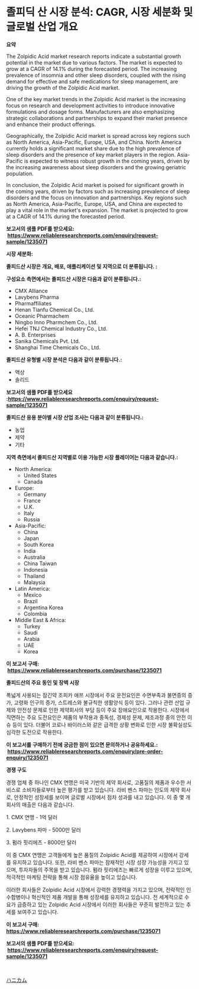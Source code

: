 <p><h1>졸피딕 산 시장 분석: CAGR, 시장 세분화 및 글로벌 산업 개요</h1></p><p><strong>요약</strong></p>
<p><p>The Zolpidic Acid market research reports indicate a substantial growth potential in the market due to various factors. The market is expected to grow at a CAGR of 14.1% during the forecasted period. The increasing prevalence of insomnia and other sleep disorders, coupled with the rising demand for effective and safe medications for sleep management, are driving the growth of the Zolpidic Acid market.</p><p>One of the key market trends in the Zolpidic Acid market is the increasing focus on research and development activities to introduce innovative formulations and dosage forms. Manufacturers are also emphasizing strategic collaborations and partnerships to expand their market presence and enhance their product offerings.</p><p>Geographically, the Zolpidic Acid market is spread across key regions such as North America, Asia-Pacific, Europe, USA, and China. North America currently holds a significant market share due to the high prevalence of sleep disorders and the presence of key market players in the region. Asia-Pacific is expected to witness robust growth in the coming years, driven by the increasing awareness about sleep disorders and the growing geriatric population.</p><p>In conclusion, the Zolpidic Acid market is poised for significant growth in the coming years, driven by factors such as increasing prevalence of sleep disorders and the focus on innovation and partnerships. Key regions such as North America, Asia-Pacific, Europe, USA, and China are expected to play a vital role in the market's expansion. The market is projected to grow at a CAGR of 14.1% during the forecasted period.</p></p>
<p><strong>보고서의 샘플 PDF를 받으세요: &nbsp;<a href="https://www.reliableresearchreports.com/enquiry/request-sample/1235071">https://www.reliableresearchreports.com/enquiry/request-sample/1235071</a></strong></p>
<p><strong>시장 세분화:</strong></p>
<p><strong> 졸피드산 시장은 개요, 배포, 애플리케이션 및 지역으로 더 분류됩니다. :</strong></p>
<p><strong>구성요소 측면에서는 졸피드산 시장은 다음과 같이 분류됩니다.:</strong></p>
<p><ul><li>CMX Alliance</li><li>Lavybens Pharma</li><li>Pharmaffiliates</li><li>Henan Tianfu Chemical Co., Ltd.</li><li>Oceanic Pharmachem</li><li>Ningbo Inno Pharmchem Co., Ltd.</li><li>Hefei TNJ Chemical Industry Co., Ltd.</li><li>A. B. Enterprises</li><li>Sanika Chemicals Pvt. Ltd.</li><li>Shanghai Time Chemicals Co., Ltd.</li></ul></p>
<p><strong> 졸피드산 유형별 시장 분석은 다음과 같이 분류됩니다.:</strong></p>
<p><ul><li>액상</li><li>솔리드</li></ul></p>
<p><strong>보고서의 샘플 PDF를 받으세요 :<a href="https://www.reliableresearchreports.com/enquiry/request-sample/1235071">https://www.reliableresearchreports.com/enquiry/request-sample/1235071</a></strong></p>
<p><strong> 졸피드산 응용 분야별 시장 산업 조사는 다음과 같이 분류됩니다.:</strong></p>
<p><ul><li>농업</li><li>제약</li><li>기타</li></ul></p>
<p><strong>지역 측면에서 졸피드산 지역별로 이용 가능한 시장 플레이어는 다음과 같습니다.:</strong></p>
<p><ul>
    <li>
        North America:
        <ul>
            <li>United States</li>
            <li>Canada</li>
        </ul>
    </li>
    <li>
        Europe:
        <ul>
            <li>Germany</li>
            <li>France</li>
            <li>U.K.</li>
            <li>Italy</li>
            <li>Russia</li>
        </ul>
    </li>
    <li>
        Asia-Pacific:
        <ul>
            <li>China</li>
            <li>Japan</li>
            <li>South Korea</li>
            <li>India</li>
            <li>Australia</li>
            <li>China Taiwan</li>
            <li>Indonesia</li>
            <li>Thailand</li>
            <li>Malaysia</li>
        </ul>
    </li>
    <li>
        Latin America:
        <ul>
            <li>Mexico</li>
            <li>Brazil</li>
            <li>Argentina Korea</li>
            <li>Colombia</li>
        </ul>
    </li>
    <li>
        Middle East & Africa:
        <ul>
            <li>Turkey</li>
            <li>Saudi</li>
            <li>Arabia</li>
            <li>UAE</li>
            <li>Korea</li>
        </ul>
    </li>
    </ul></p>
<p><strong>이 보고서 구매: &nbsp;<a href="https://www.reliableresearchreports.com/purchase/1235071">https://www.reliableresearchreports.com/purchase/1235071</a></strong></p>
<p><strong>졸피드산의 주요 동인 및 장벽 시장</strong></p>
<p><p>폭넓게 사용되는 잠긴약 조피카 애쯔 시장에서 주요 운전요인은 수면부족과 불면증의 증가, 고령화 인구의 증가, 스트레스와 불규칙한 생활양식 등이 있다. 그러나 관련 산업 규제와 안전성 문제로 인한 제약회사의 부담 등이 주요 장애요인으로 작용한다. 시장에서 직면하는 주요 도전요인은 제품의 부작용과 중독성, 경제성 문제, 제조과정 중의 안전 이슈 등이 있다. 더불어 코로나 바이러스와 같은 급격한 상황 변화로 인한 시장 불확실성도 심각한 도전으로 작용한다.</p></p>
<p><strong>이 보고서를 구매하기 전에 궁금한 점이 있으면 문의하거나 공유하세요.: &nbsp;<a href="https://www.reliableresearchreports.com/enquiry/pre-order-enquiry/1235071">https://www.reliableresearchreports.com/enquiry/pre-order-enquiry/1235071</a></strong></p>
<p><strong>경쟁 구도</strong></p>
<p><p>경쟁 업체 중 하나인 CMX 연맹은 미국 기반의 제약 회사로, 고품질의 제품과 우수한 서비스로 소비자들로부터 높은 평가를 받고 있습니다. 라비 벤스 파마는 인도의 제약 회사로, 안정적인 성장세를 보이며 글로벌 시장에서 점차 성과를 내고 있습니다. 이 중 몇 개 회사의 매출은 다음과 같습니다.</p><p>1. CMX 연맹 - 1억 달러</p><p>2. Lavybens 파마 - 5000만 달러</p><p>3. 펌라 핏리에츠 - 8000만 달러</p><p>이 중 CMX 연맹은 고객들에게 높은 품질의 Zolpidic Acid를 제공하여 시장에서 강세를 유지하고 있습니다. 또한, 라비 벤스 파마는 잠재적인 시장 성장 가능성을 가지고 있으며, 투자자들의 주목을 받고 있습니다. 펌라 핏리에츠는 빠르게 성장을 이루고 있으며, 적극적인 마케팅 전략을 통해 시장 점유율을 높이고 있습니다.</p><p>이러한 회사들은 Zolpidic Acid 시장에서 강력한 경쟁력을 가지고 있으며, 전략적인 인수합병이나 혁신적인 제품 개발을 통해 성장세를 유지하고 있습니다. 전 세계적으로 수요가 급증하고 있는 Zolpidic Acid 시장에서 이러한 회사들은 꾸준히 발전하고 있는 추세를 보여주고 있습니다.</p></p>
<p><strong>이 보고서 구매: &nbsp; <a href="https://www.reliableresearchreports.com/purchase/1235071">https://www.reliableresearchreports.com/purchase/1235071</a></strong></p>
<p><strong>보고서의 샘플 PDF를 받으세요: &nbsp;<a href="https://www.reliableresearchreports.com/enquiry/request-sample/1235071">https://www.reliableresearchreports.com/enquiry/request-sample/1235071</a></strong><strong></strong></p>
<p>&nbsp;</p>
<p><p><a href="https://github.com/SarahFahey88/Market-Research-Report-List-1/blob/main/404303712874.md">ハニカム</a></p></p>